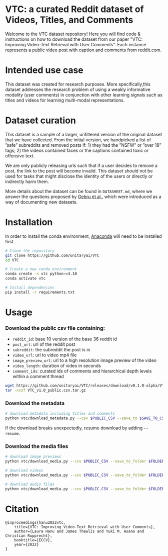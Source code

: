 # VTC: a curated Reddit dataset of Videos, Titles, and Comments

Welcome to the VTC dataset repository! Here you will find code & instructions on how to download the dataset from our paper "VTC: Improving Video-Text Retrieval with User Comments". Each instance represents a public video post with caption and comments from reddit.com.
# Intended use case

This dataset was created for research purposes. More specifically,this dataset addresses the research problem of using a weakly informative modality (user comments) in conjunction with other learning signals such as titles and videos for learning multi-modal representations.

# Dataset curation

This dataset is a sample of a larger, unfiltered version of the original dataset that we have collected. From the initial
version, we handpicked a list of ”safe” subreddits and removed posts if: 1) they had the ”NSFW” or ”over 18” tags; 2) the videos contained faces or the captions contained toxic or offensive text.

We are only publicly releasing urls such that if a user decides to remove a post, the link to the post will become invalid. This dataset should not be used for tasks that might disclose the identity of the users or directly or indirectly harm them.

More details about the dataset can be found in `DATASHEET.md`, where we answer the questions proposed by [Gebru et al.](https://arxiv.org/abs/1803.09010), which were introduced as a way of documenting new datasets.

# Installation

In order to install the conda environment, [Anaconda](https://conda.io/docs/user-guide/install/download.html) will need to be installed first.


```bash
# Clone the repository
git clone https://github.com/unitaryai/VTC
cd VTC

# Create a new conda environment
conda create -n vtc python>=3.10
conda activate vtc

# Install dependencies
pip install -r requirements.txt
```

# Usage

### Download the public csv file containing:
- `reddit_id`: base 10 version of the base 36 reddit id
- `post_url`: url of the reddit post
- `subreddit`: the subreddit the post is in
- `video_url`: url to video mp4 file
- `image_preview_url`: url to a high resolution image preview of the video
- `video_length`: duration of video in seconds
- `comment_ids`: curated ids of comments and hierarchical depth levels within a comment thread

```bash
wget https://github.com/unitaryai/VTC/releases/download/v0.1.0-alpha/VTC_v1.0_public.csv.tar.gz
tar -xvzf VTC_v1.0_public.csv.tar.gz
```

### Download the metadata

```bash
# download metadata including titles and comments
python vtc/download_metadata.py --csv $PUBLIC_CSV --save_to $SAVE_TO_CSV
```
If the download breaks unexpectedly, resume download by adding `--resume`.

### Download the media files

```bash
# download image previews
python vtc/download_media.py --csv $PUBLIC_CSV --save_to_folder $FOLDER --download_preview

# download videos
python vtc/download_media.py --csv $PUBLIC_CSV --save_to_folder $FOLDER --download_video

# download audio files
python vtc/download_media.py --csv $PUBLIC_CSV --save_to_folder $FOLDER --download_audio
```

# Citation


```text
@inproceedings{hanu2022vtc,
    title={VTC: Improving Video-Text Retrieval with User Comments},
    author={Laura Hanu and James Thewlis and Yuki M. Asano and Christian Rupprecht},
    booktitle={ECCV},
    year={2022}
}
```
